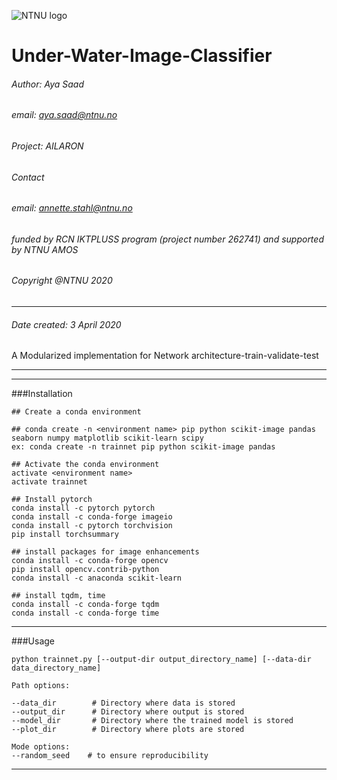 ![NTNU logo](https://qore.no/res/ntnu-logo-100.png)
# Under-Water-Image-Classifier
###### Author: Aya Saad
###### email: aya.saad@ntnu.no
###### Project: AILARON
###### Contact
###### email: annette.stahl@ntnu.no
###### funded by RCN IKTPLUSS program (project number 262741) and supported by NTNU AMOS
###### Copyright @NTNU 2020
---------------------------------------------------
<!-- -->
###### Date created: 3 April 2020
A Modularized implementation for
Network architecture-train-validate-test

---------------------------------------------------
<!-- -->
---------------------------------------------------

###Installation

    ## Create a conda environment
    
    ## conda create -n <environment name> pip python scikit-image pandas seaborn numpy matplotlib scikit-learn scipy
    ex: conda create -n trainnet pip python scikit-image pandas 
    
    ## Activate the conda environment
    activate <environment name>
    activate trainnet

    ## Install pytorch
    conda install -c pytorch pytorch
    conda install -c conda-forge imageio
    conda install -c pytorch torchvision
    pip install torchsummary

    ## install packages for image enhancements  
    conda install -c conda-forge opencv 
    pip install opencv.contrib-python
    conda install -c anaconda scikit-learn

    ## install tqdm, time
    conda install -c conda-forge tqdm
    conda install -c conda-forge time

---------------------------------------------------

###Usage

    python trainnet.py [--output-dir output_directory_name] [--data-dir data_directory_name]
    
    Path options:
    
    --data_dir        # Directory where data is stored
    --output_dir      # Directory where output is stored
    --model_dir       # Directory where the trained model is stored
    --plot_dir        # Directory where plots are stored  
    
    Mode options:
    --random_seed    # to ensure reproducibility


---------------------------------------------------
